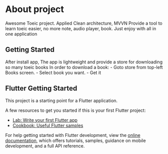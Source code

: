 # About project

Awesome Toeic project. Applied Clean architecture, MVVN
Provide a tool to learn toeic easier, no more note, audio player, book.
Just enjoy with all in one application

## Getting Started

After install app, 
The app is lightweight and provide a store for downloading so many toeic books
In order to download a book: 
    - Goto store from top-left Books screen.
    - Select book you want.
    - Get it

## Flutter Getting Started

This project is a starting point for a Flutter application.

A few resources to get you started if this is your first Flutter project:

- [Lab: Write your first Flutter app](https://docs.flutter.dev/get-started/codelab)
- [Cookbook: Useful Flutter samples](https://docs.flutter.dev/cookbook)

For help getting started with Flutter development, view the
[online documentation](https://docs.flutter.dev/), which offers tutorials,
samples, guidance on mobile development, and a full API reference.
